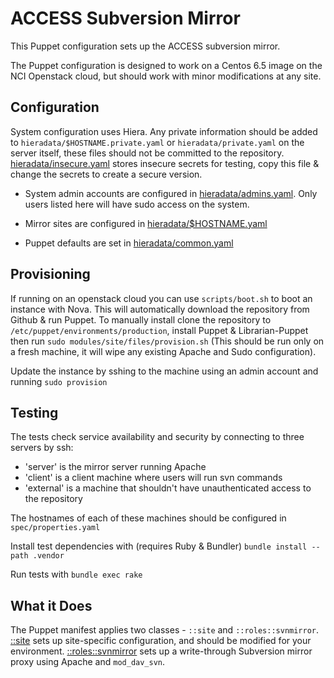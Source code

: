 ACCESS Subversion Mirror
========================

This Puppet configuration sets up the ACCESS subversion mirror.

The Puppet configuration is designed to work on a Centos 6.5 image on the NCI
Openstack cloud, but should work with minor modifications at any site.

Configuration
-------------

System configuration uses Hiera. Any private information should be added to
`hieradata/$HOSTNAME.private.yaml` or `hieradata/private.yaml` on the server
itself, these files should not be committed to the repository.
[hieradata/insecure.yaml](hieradata/insecure.yaml) stores insecure secrets for
testing, copy this file & change the secrets to create a secure version.

 * System admin accounts are configured in
   [hieradata/admins.yaml](hieradata/admins.yaml). Only users listed here will
   have sudo access on the system.

 * Mirror sites are configured in
   [hieradata/$HOSTNAME.yaml](hieradata/svn.yaml)

 * Puppet defaults are set in [hieradata/common.yaml](hieradata/common.yaml)

Provisioning
------------

If running on an openstack cloud you can use `scripts/boot.sh` to boot an
instance with Nova. This will automatically download the repository from Github
& run Puppet. To manually install clone the repository to
`/etc/puppet/environments/production`, install Puppet & Librarian-Puppet then
run `sudo modules/site/files/provision.sh` (This should be run only on a fresh
machine, it will wipe any existing Apache and Sudo configuration).

Update the instance by sshing to the machine using an admin account and running
`sudo provision`

Testing
-------

The tests check service availability and security by connecting to three
servers by ssh:
 
 - 'server' is the mirror server running Apache
 - 'client' is a client machine where users will run svn commands
 - 'external' is a machine that shouldn't have unauthenticated access to the
   repository

The hostnames of each of these machines should be configured in
`spec/properties.yaml`

Install test dependencies with (requires Ruby & Bundler) `bundle install --path
.vendor`

Run tests with `bundle exec rake`

What it Does
------------

The Puppet manifest applies two classes - `::site` and `::roles::svnmirror`.
[::site](modules/site/manifests/init.pp) sets up site-specific configuration,
and should be modified for your environment.
[::roles::svnmirror](modules/roles/manifests/svnmirror.pp) sets up a
write-through Subversion mirror proxy using Apache and `mod_dav_svn`.
